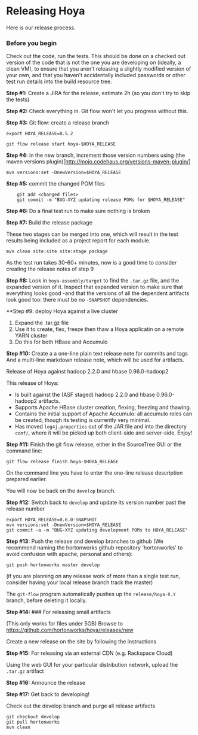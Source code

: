 <!---
~~ Licensed under the Apache License, Version 2.0 (the "License");
~~ you may not use this file except in compliance with the License.
~~ You may obtain a copy of the License at
~~
~~   http://www.apache.org/licenses/LICENSE-2.0
~~
~~ Unless required by applicable law or agreed to in writing, software
~~ distributed under the License is distributed on an "AS IS" BASIS,
~~ WITHOUT WARRANTIES OR CONDITIONS OF ANY KIND, either express or implied.
~~ See the License for the specific language governing permissions and
~~ limitations under the License. See accompanying LICENSE file.
-->


# Releasing Hoya

Here is our release process.

### Before you begin

Check out the code, run the tests. This should be done on a checked out
version of the code that is not the one you are developing on
(ideally, a clean VM), to ensure that you aren't releasing a slightly
modified version of your own, and that you haven't accidentally
included passwords or other test run details into the build resource
tree.


**Step #1:** Create a JIRA for the release, estimate  2h
(so you don't try to skip the tests)

**Step #2:** Check everything in. Git flow won't let you progress without this.

**Step #3:** Git flow: create a release branch

    export HOYA_RELEASE=0.5.2
    
    git flow release start hoya-$HOYA_RELEASE

**Step #4:** in the new branch, increment those version numbers using (the maven
versions plugin)[http://mojo.codehaus.org/versions-maven-plugin/]

    mvn versions:set -DnewVersion=$HOYA_RELEASE


**Step #5:** commit the changed POM files
  
        git add <changed files>
        git commit -m "BUG-XYZ updating release POMs for $HOYA_RELEASE"

  
**Step #6:** Do a final test run to make sure nothing is broken

**Step #7:** Build the release package

These two stages can be merged into one, which will result in the 
test results being included as a project report for each module.
    
    mvn clean site:site site:stage package 

As the test run takes 30-60+ minutes, now is a good time to consider
creating the release notes of step 9


**Step #8:** Look in `hoya-assembly/target` to find the `.tar.gz` file, and the
expanded version of it. Inspect that expanded version to make sure that
everything looks good -and that the versions of all the dependent artifacts
look good too: there must be no `-SNAPSHOT` dependencies.


**Step #9: deploy Hoya against a live cluster

1. Expand the .tar.gz file
1. Use it to create, flex, freeze then thaw a Hoya applicatin on a remote YARN cluster
1. Do this for both HBase and Accumulo

**Step #10:** Create a a one-line plain text release note for commits and tags
And a multi-line markdown release note, which will be used for artifacts.


Release of Hoya against hadoop 2.2.0 and hbase 0.96.0-hadoop2

This release of Hoya:

* Is built against the (ASF staged) hadoop 2.2.0 and hbase 0.96.0-hadoop2 artifacts. 
* Supports Apache HBase cluster creation, flexing, freezing and thawing.
* Contains the initial support of Apache Accumulo: all accumulo roles
can be created, though its testing is currently very minimal.
* Has moved `log4j.properties` out of the JAR file and into the directory
`conf/`, where it will be picked up both client-side and server-side.
Enjoy!


**Step #11:** Finish the git flow release, either in the SourceTree GUI or
the command line:

    
    git flow release finish hoya-$HOYA_RELEASE
    

On the command line you have to enter the one-line release description
prepared earlier.

You will now be back on the `develop` branch.

**Step #12:** Switch back to `develop` and update its version number past
the release number


    export HOYA_RELEASE=0.6.0-SNAPSHOT
    mvn versions:set -DnewVersion=$HOYA_RELEASE
    git commit -a -m "BUG-XYZ updating development POMs to HOYA_RELEASE"

**Step #13:** Push the release and develop branches to github 
(We recommend naming the hortonworks github repository 'hortonworks' to avoid
 confusion with apache, personal and others):

    git push hortonworks master develop 

(if you are planning on any release work of more than a single test run,
 consider having your local release branch track the master)

The `git-flow` program automatically pushes up the `release/hoya-X.Y` branch,
before deleting it locally.


**Step #14:** ### For releasing small artifacts

(This only works for files under 5GB)
Browse to https://github.com/hortonworks/hoya/releases/new

Create a new release on the site by following the instructions


**Step #15:**  For releasing via an external CDN (e.g. Rackspace Cloud)

Using the web GUI for your particular distribution network, upload the
`.tar.gz` artifact


**Step #16:** Announce the release 

**Step #17:** Get back to developing!

Check out the develop branch and purge all release artifacts

    git checkout develop
    git pull hortonworks
    mvn clean
    
